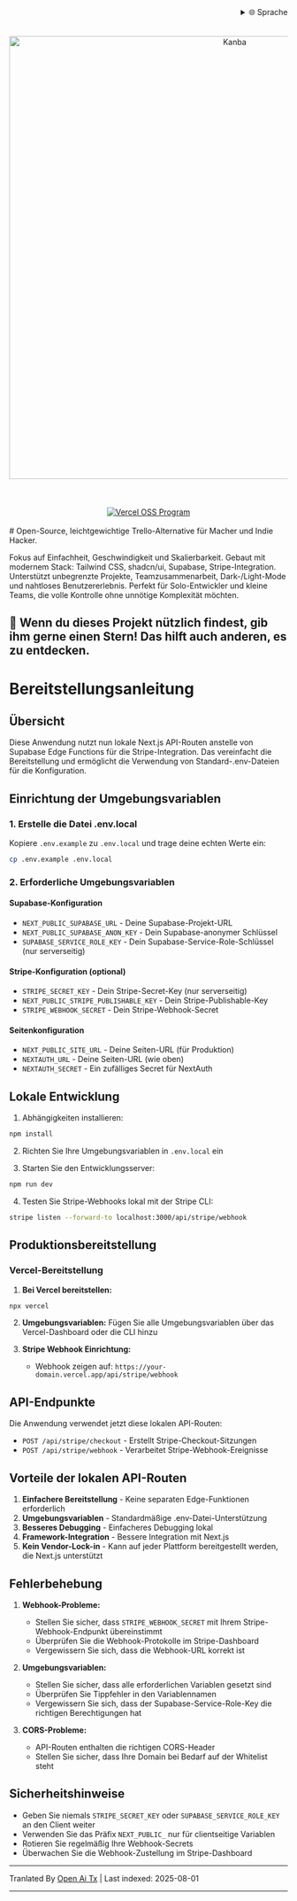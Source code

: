 
<div align="right">
  <details>
    <summary >🌐 Sprache</summary>
    <div>
      <div align="center">
        <a href="https://openaitx.github.io/view.html?user=Uaghazade1&project=kanba&lang=en">English</a>
        | <a href="https://openaitx.github.io/view.html?user=Uaghazade1&project=kanba&lang=zh-CN">简体中文</a>
        | <a href="https://openaitx.github.io/view.html?user=Uaghazade1&project=kanba&lang=zh-TW">繁體中文</a>
        | <a href="https://openaitx.github.io/view.html?user=Uaghazade1&project=kanba&lang=ja">日本語</a>
        | <a href="https://openaitx.github.io/view.html?user=Uaghazade1&project=kanba&lang=ko">한국어</a>
        | <a href="https://openaitx.github.io/view.html?user=Uaghazade1&project=kanba&lang=hi">हिन्दी</a>
        | <a href="https://openaitx.github.io/view.html?user=Uaghazade1&project=kanba&lang=th">ไทย</a>
        | <a href="https://openaitx.github.io/view.html?user=Uaghazade1&project=kanba&lang=fr">Français</a>
        | <a href="https://openaitx.github.io/view.html?user=Uaghazade1&project=kanba&lang=de">Deutsch</a>
        | <a href="https://openaitx.github.io/view.html?user=Uaghazade1&project=kanba&lang=es">Español</a>
        | <a href="https://openaitx.github.io/view.html?user=Uaghazade1&project=kanba&lang=it">Itapano</a>
        | <a href="https://openaitx.github.io/view.html?user=Uaghazade1&project=kanba&lang=ru">Русский</a>
        | <a href="https://openaitx.github.io/view.html?user=Uaghazade1&project=kanba&lang=pt">Português</a>
        | <a href="https://openaitx.github.io/view.html?user=Uaghazade1&project=kanba&lang=nl">Nederlands</a>
        | <a href="https://openaitx.github.io/view.html?user=Uaghazade1&project=kanba&lang=pl">Polski</a>
        | <a href="https://openaitx.github.io/view.html?user=Uaghazade1&project=kanba&lang=ar">العربية</a>
        | <a href="https://openaitx.github.io/view.html?user=Uaghazade1&project=kanba&lang=fa">فارسی</a>
        | <a href="https://openaitx.github.io/view.html?user=Uaghazade1&project=kanba&lang=tr">Türkçe</a>
        | <a href="https://openaitx.github.io/view.html?user=Uaghazade1&project=kanba&lang=vi">Tiếng Việt</a>
        | <a href="https://openaitx.github.io/view.html?user=Uaghazade1&project=kanba&lang=id">Bahasa Indonesia</a>
      </div>
    </div>
  </details>
</div>

<div align="center">
  <br />
<br />
<a href="https://kanba.co">
  <img alt="Kanba" src="https://www.kanba.co/dark-hero.png" style=" width: 800px " />
</a>
    <br />
<br />
</div>

<div align="center">
  <br />
<br />
<a href="https://vercel.com/oss">
  <img alt="Vercel OSS Program" src="https://vercel.com/oss/program-badge.svg" />
</a>
    <br />
<br />
</div>
# Open-Source, leichtgewichtige Trello-Alternative für Macher und Indie Hacker.

Fokus auf Einfachheit, Geschwindigkeit und Skalierbarkeit.
Gebaut mit modernem Stack: Tailwind CSS, shadcn/ui, Supabase, Stripe-Integration.
Unterstützt unbegrenzte Projekte, Teamzusammenarbeit, Dark-/Light-Mode und nahtloses Benutzererlebnis.
Perfekt für Solo-Entwickler und kleine Teams, die volle Kontrolle ohne unnötige Komplexität möchten.

## 🌟 Wenn du dieses Projekt nützlich findest, gib ihm gerne einen Stern! Das hilft auch anderen, es zu entdecken.

# Bereitstellungsanleitung

## Übersicht
Diese Anwendung nutzt nun lokale Next.js API-Routen anstelle von Supabase Edge Functions für die Stripe-Integration. Das vereinfacht die Bereitstellung und ermöglicht die Verwendung von Standard-.env-Dateien für die Konfiguration.

## Einrichtung der Umgebungsvariablen

### 1. Erstelle die Datei .env.local
Kopiere `.env.example` zu `.env.local` und trage deine echten Werte ein:

```bash
cp .env.example .env.local
```

### 2. Erforderliche Umgebungsvariablen

#### Supabase-Konfiguration
- `NEXT_PUBLIC_SUPABASE_URL` - Deine Supabase-Projekt-URL
- `NEXT_PUBLIC_SUPABASE_ANON_KEY` - Dein Supabase-anonymer Schlüssel
- `SUPABASE_SERVICE_ROLE_KEY` - Dein Supabase-Service-Role-Schlüssel (nur serverseitig)

#### Stripe-Konfiguration (optional)
- `STRIPE_SECRET_KEY` - Dein Stripe-Secret-Key (nur serverseitig)
- `NEXT_PUBLIC_STRIPE_PUBLISHABLE_KEY` - Dein Stripe-Publishable-Key
- `STRIPE_WEBHOOK_SECRET` - Dein Stripe-Webhook-Secret

#### Seitenkonfiguration
- `NEXT_PUBLIC_SITE_URL` - Deine Seiten-URL (für Produktion)
- `NEXTAUTH_URL` - Deine Seiten-URL (wie oben)
- `NEXTAUTH_SECRET` - Ein zufälliges Secret für NextAuth

## Lokale Entwicklung

1. Abhängigkeiten installieren:
```bash
npm install
```

2. Richten Sie Ihre Umgebungsvariablen in `.env.local` ein

3. Starten Sie den Entwicklungsserver:
```bash
npm run dev
```

4. Testen Sie Stripe-Webhooks lokal mit der Stripe CLI:
```bash
stripe listen --forward-to localhost:3000/api/stripe/webhook
```

## Produktionsbereitstellung


### Vercel-Bereitstellung

1. **Bei Vercel bereitstellen:**
```bash
npx vercel
```
2. **Umgebungsvariablen:**
   Fügen Sie alle Umgebungsvariablen über das Vercel-Dashboard oder die CLI hinzu

3. **Stripe Webhook Einrichtung:**
   - Webhook zeigen auf: `https://your-domain.vercel.app/api/stripe/webhook`

## API-Endpunkte

Die Anwendung verwendet jetzt diese lokalen API-Routen:

- `POST /api/stripe/checkout` - Erstellt Stripe-Checkout-Sitzungen
- `POST /api/stripe/webhook` - Verarbeitet Stripe-Webhook-Ereignisse

## Vorteile der lokalen API-Routen

1. **Einfachere Bereitstellung** - Keine separaten Edge-Funktionen erforderlich
2. **Umgebungsvariablen** - Standardmäßige .env-Datei-Unterstützung
3. **Besseres Debugging** - Einfacheres Debugging lokal
4. **Framework-Integration** - Bessere Integration mit Next.js
5. **Kein Vendor-Lock-in** - Kann auf jeder Plattform bereitgestellt werden, die Next.js unterstützt

## Fehlerbehebung

1. **Webhook-Probleme:**
   - Stellen Sie sicher, dass `STRIPE_WEBHOOK_SECRET` mit Ihrem Stripe-Webhook-Endpunkt übereinstimmt
   - Überprüfen Sie die Webhook-Protokolle im Stripe-Dashboard
   - Vergewissern Sie sich, dass die Webhook-URL korrekt ist

2. **Umgebungsvariablen:**
   - Stellen Sie sicher, dass alle erforderlichen Variablen gesetzt sind
   - Überprüfen Sie Tippfehler in den Variablennamen
   - Vergewissern Sie sich, dass der Supabase-Service-Role-Key die richtigen Berechtigungen hat

3. **CORS-Probleme:**
   - API-Routen enthalten die richtigen CORS-Header
   - Stellen Sie sicher, dass Ihre Domain bei Bedarf auf der Whitelist steht

## Sicherheitshinweise

- Geben Sie niemals `STRIPE_SECRET_KEY` oder `SUPABASE_SERVICE_ROLE_KEY` an den Client weiter
- Verwenden Sie das Präfix `NEXT_PUBLIC_` nur für clientseitige Variablen
- Rotieren Sie regelmäßig Ihre Webhook-Secrets
- Überwachen Sie die Webhook-Zustellung im Stripe-Dashboard



---

Tranlated By [Open Ai Tx](https://github.com/OpenAiTx/OpenAiTx) | Last indexed: 2025-08-01

---
